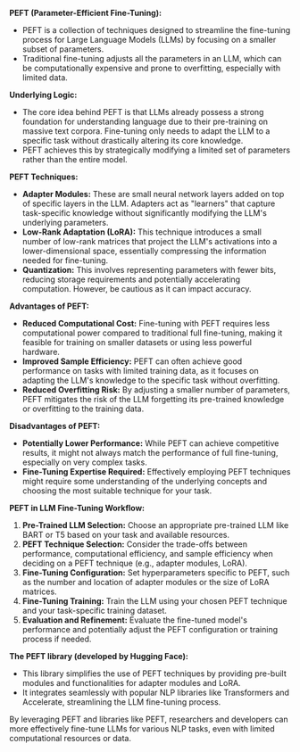 **PEFT (Parameter-Efficient Fine-Tuning):**

- PEFT is a collection of techniques designed to streamline the fine-tuning process for Large Language Models (LLMs) by focusing on a smaller subset of parameters.
- Traditional fine-tuning adjusts all the parameters in an LLM, which can be computationally expensive and prone to overfitting, especially with limited data.

**Underlying Logic:**

- The core idea behind PEFT is that LLMs already possess a strong foundation for understanding language due to their pre-training on massive text corpora. Fine-tuning only needs to adapt the LLM to a specific task without drastically altering its core knowledge.
- PEFT achieves this by strategically modifying a limited set of parameters rather than the entire model.

**PEFT Techniques:**

- **Adapter Modules:** These are small neural network layers added on top of specific layers in the LLM. Adapters act as "learners" that capture task-specific knowledge without significantly modifying the LLM's underlying parameters.
- **Low-Rank Adaptation (LoRA):** This technique introduces a small number of low-rank matrices that project the LLM's activations into a lower-dimensional space, essentially compressing the information needed for fine-tuning.
- **Quantization:** This involves representing parameters with fewer bits, reducing storage requirements and potentially accelerating computation. However, be cautious as it can impact accuracy.

**Advantages of PEFT:**

- **Reduced Computational Cost:** Fine-tuning with PEFT requires less computational power compared to traditional full fine-tuning, making it feasible for training on smaller datasets or using less powerful hardware.
- **Improved Sample Efficiency:** PEFT can often achieve good performance on tasks with limited training data, as it focuses on adapting the LLM's knowledge to the specific task without overfitting.
- **Reduced Overfitting Risk:** By adjusting a smaller number of parameters, PEFT mitigates the risk of the LLM forgetting its pre-trained knowledge or overfitting to the training data.

**Disadvantages of PEFT:**

- **Potentially Lower Performance:** While PEFT can achieve competitive results, it might not always match the performance of full fine-tuning, especially on very complex tasks.
- **Fine-Tuning Expertise Required:** Effectively employing PEFT techniques might require some understanding of the underlying concepts and choosing the most suitable technique for your task.

**PEFT in LLM Fine-Tuning Workflow:**

1. **Pre-Trained LLM Selection:** Choose an appropriate pre-trained LLM like BART or T5 based on your task and available resources.
2. **PEFT Technique Selection:** Consider the trade-offs between performance, computational efficiency, and sample efficiency when deciding on a PEFT technique (e.g., adapter modules, LoRA).
3. **Fine-Tuning Configuration:** Set hyperparameters specific to PEFT, such as the number and location of adapter modules or the size of LoRA matrices.
4. **Fine-Tuning Training:** Train the LLM using your chosen PEFT technique and your task-specific training dataset.
5. **Evaluation and Refinement:** Evaluate the fine-tuned model's performance and potentially adjust the PEFT configuration or training process if needed.

**The PEFT library (developed by Hugging Face):**

- This library simplifies the use of PEFT techniques by providing pre-built modules and functionalities for adapter modules and LoRA.
- It integrates seamlessly with popular NLP libraries like Transformers and Accelerate, streamlining the LLM fine-tuning process.

By leveraging PEFT and libraries like PEFT, researchers and developers can more effectively fine-tune LLMs for various NLP tasks, even with limited computational resources or data.